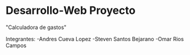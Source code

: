 # Desarrollo-Web Proyecto
 "Calculadora de gastos"

 Integrantes:
-Andres Cueva Lopez
-Steven Santos Bejarano
-Omar Rios Campos

